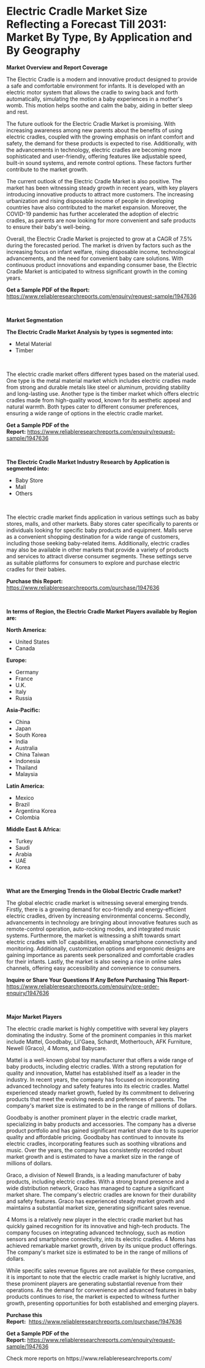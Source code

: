 <p><h1>Electric Cradle Market Size Reflecting a Forecast Till 2031: Market By Type, By Application and By Geography</h1></p><p><strong>Market Overview and Report Coverage</strong></p>
<p><p>The Electric Cradle is a modern and innovative product designed to provide a safe and comfortable environment for infants. It is developed with an electric motor system that allows the cradle to swing back and forth automatically, simulating the motion a baby experiences in a mother's womb. This motion helps soothe and calm the baby, aiding in better sleep and rest.</p><p>The future outlook for the Electric Cradle Market is promising. With increasing awareness among new parents about the benefits of using electric cradles, coupled with the growing emphasis on infant comfort and safety, the demand for these products is expected to rise. Additionally, with the advancements in technology, electric cradles are becoming more sophisticated and user-friendly, offering features like adjustable speed, built-in sound systems, and remote control options. These factors further contribute to the market growth.</p><p>The current outlook of the Electric Cradle Market is also positive. The market has been witnessing steady growth in recent years, with key players introducing innovative products to attract more customers. The increasing urbanization and rising disposable income of people in developing countries have also contributed to the market expansion. Moreover, the COVID-19 pandemic has further accelerated the adoption of electric cradles, as parents are now looking for more convenient and safe products to ensure their baby's well-being.</p><p>Overall, the Electric Cradle Market is projected to grow at a CAGR of 7.5% during the forecasted period. The market is driven by factors such as the increasing focus on infant welfare, rising disposable income, technological advancements, and the need for convenient baby care solutions. With continuous product innovations and expanding consumer base, the Electric Cradle Market is anticipated to witness significant growth in the coming years.</p></p>
<p><strong>Get a Sample PDF of the Report:</strong> <a href="https://www.reliableresearchreports.com/enquiry/request-sample/1947636">https://www.reliableresearchreports.com/enquiry/request-sample/1947636</a></p>
<p>&nbsp;</p>
<p><strong>Market Segmentation</strong></p>
<p><strong>The Electric Cradle Market Analysis by types is segmented into:</strong></p>
<p><ul><li>Metal Material</li><li>Timber</li></ul></p>
<p>&nbsp;</p>
<p><p>The electric cradle market offers different types based on the material used. One type is the metal material market which includes electric cradles made from strong and durable metals like steel or aluminum, providing stability and long-lasting use. Another type is the timber market which offers electric cradles made from high-quality wood, known for its aesthetic appeal and natural warmth. Both types cater to different consumer preferences, ensuring a wide range of options in the electric cradle market.</p></p>
<p><strong>Get a Sample PDF of the Report:</strong>&nbsp;<a href="https://www.reliableresearchreports.com/enquiry/request-sample/1947636">https://www.reliableresearchreports.com/enquiry/request-sample/1947636</a></p>
<p>&nbsp;</p>
<p><strong>The Electric Cradle Market Industry Research by Application is segmented into:</strong></p>
<p><ul><li>Baby Store</li><li>Mall</li><li>Others</li></ul></p>
<p>&nbsp;</p>
<p><p>The electric cradle market finds application in various settings such as baby stores, malls, and other markets. Baby stores cater specifically to parents or individuals looking for specific baby products and equipment. Malls serve as a convenient shopping destination for a wide range of customers, including those seeking baby-related items. Additionally, electric cradles may also be available in other markets that provide a variety of products and services to attract diverse consumer segments. These settings serve as suitable platforms for consumers to explore and purchase electric cradles for their babies.</p></p>
<p><strong>Purchase this Report:</strong>&nbsp; <a href="https://www.reliableresearchreports.com/purchase/1947636">https://www.reliableresearchreports.com/purchase/1947636</a></p>
<p>&nbsp;</p>
<p><strong>In terms of Region, the Electric Cradle Market Players available by Region are:</strong></p>
<p>
    <p> <strong> North America: </strong>
        <ul>
            <li>United States</li>
            <li>Canada</li>
        </ul>
        </p> 
    <p> <strong> Europe: </strong>
        <ul>
            <li>Germany</li>
            <li>France</li>
            <li>U.K.</li>
            <li>Italy</li>
            <li>Russia</li>
        </ul>
        </p> 
    <p> <strong> Asia-Pacific: </strong>
        <ul>
            <li>China</li>
            <li>Japan</li>
            <li>South Korea</li>
            <li>India</li>
            <li>Australia</li>
            <li>China Taiwan</li>
            <li>Indonesia</li>
            <li>Thailand</li>
            <li>Malaysia</li>
        </ul>
        </p> 
    <p> <strong> Latin America: </strong>
        <ul>
            <li>Mexico</li>
            <li>Brazil</li>
            <li>Argentina Korea</li>
            <li>Colombia</li>
        </ul>
        </p> 
    <p> <strong> Middle East & Africa: </strong>
        <ul>
            <li>Turkey</li>
            <li>Saudi</li>
            <li>Arabia</li>
            <li>UAE</li>
            <li>Korea</li>
        </ul>
    </p>
    </p>
<p>&nbsp;</p>
<p><strong>What are the Emerging Trends in the Global Electric Cradle market?</strong></p>
<p><p>The global electric cradle market is witnessing several emerging trends. Firstly, there is a growing demand for eco-friendly and energy-efficient electric cradles, driven by increasing environmental concerns. Secondly, advancements in technology are bringing about innovative features such as remote-control operation, auto-rocking modes, and integrated music systems. Furthermore, the market is witnessing a shift towards smart electric cradles with IoT capabilities, enabling smartphone connectivity and monitoring. Additionally, customization options and ergonomic designs are gaining importance as parents seek personalized and comfortable cradles for their infants. Lastly, the market is also seeing a rise in online sales channels, offering easy accessibility and convenience to consumers.</p></p>
<p><strong>Inquire or Share Your Questions If Any Before Purchasing This Report</strong>- <a href="https://www.reliableresearchreports.com/enquiry/pre-order-enquiry/1947636">https://www.reliableresearchreports.com/enquiry/pre-order-enquiry/1947636</a></p>
<p>&nbsp;</p>
<p><strong>Major Market Players</strong></p>
<p><p>The electric cradle market is highly competitive with several key players dominating the industry. Some of the prominent companies in this market include Mattel, Goodbaby, Lil'Gaea, Schardt, Mothertouch, AFK Furniture, Newell (Graco), 4 Moms, and Babycare.</p><p>Mattel is a well-known global toy manufacturer that offers a wide range of baby products, including electric cradles. With a strong reputation for quality and innovation, Mattel has established itself as a leader in the industry. In recent years, the company has focused on incorporating advanced technology and safety features into its electric cradles. Mattel experienced steady market growth, fueled by its commitment to delivering products that meet the evolving needs and preferences of parents. The company's market size is estimated to be in the range of millions of dollars.</p><p>Goodbaby is another prominent player in the electric cradle market, specializing in baby products and accessories. The company has a diverse product portfolio and has gained significant market share due to its superior quality and affordable pricing. Goodbaby has continued to innovate its electric cradles, incorporating features such as soothing vibrations and music. Over the years, the company has consistently recorded robust market growth and is estimated to have a market size in the range of millions of dollars.</p><p>Graco, a division of Newell Brands, is a leading manufacturer of baby products, including electric cradles. With a strong brand presence and a wide distribution network, Graco has managed to capture a significant market share. The company's electric cradles are known for their durability and safety features. Graco has experienced steady market growth and maintains a substantial market size, generating significant sales revenue.</p><p>4 Moms is a relatively new player in the electric cradle market but has quickly gained recognition for its innovative and high-tech products. The company focuses on integrating advanced technology, such as motion sensors and smartphone connectivity, into its electric cradles. 4 Moms has achieved remarkable market growth, driven by its unique product offerings. The company's market size is estimated to be in the range of millions of dollars.</p><p>While specific sales revenue figures are not available for these companies, it is important to note that the electric cradle market is highly lucrative, and these prominent players are generating substantial revenue from their operations. As the demand for convenience and advanced features in baby products continues to rise, the market is expected to witness further growth, presenting opportunities for both established and emerging players.</p></p>
<p><strong>Purchase this Report:</strong>&nbsp;&nbsp;<a href="https://www.reliableresearchreports.com/purchase/1947636">https://www.reliableresearchreports.com/purchase/1947636</a></p>
<p></p>
<p><strong>Get a Sample PDF of the Report:</strong>&nbsp;<a href="https://www.reliableresearchreports.com/enquiry/request-sample/1947636">https://www.reliableresearchreports.com/enquiry/request-sample/1947636</a></p>
<p>Check more reports on https://www.reliableresearchreports.com/</p>
